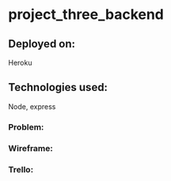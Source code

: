 # project_three_backend

## Deployed on:
Heroku

## Technologies used:
Node, express

### Problem:

### Wireframe:

### Trello:
